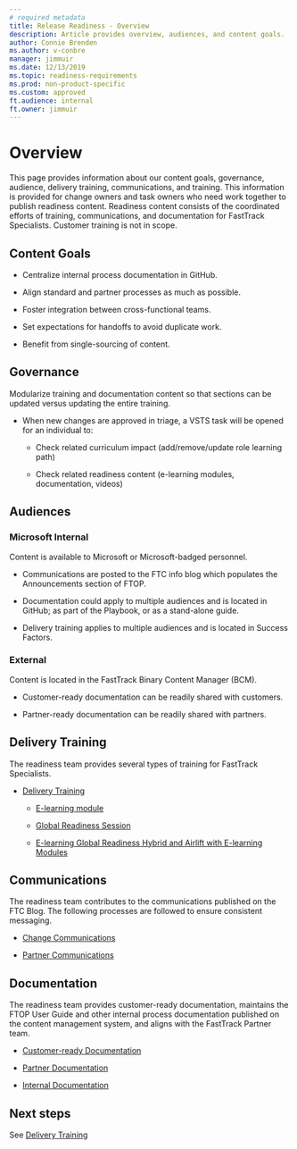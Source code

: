 ```yaml
---
# required metadata 
title: Release Readiness - Overview
description: Article provides overview, audiences, and content goals.
author: Connie Brenden
ms.author: v-conbre
manager: jimmuir
ms.date: 12/13/2019
ms.topic: readiness-requirements
ms.prod: non-product-specific
ms.custom: approved
ft.audience: internal
ft.owner: jimmuir
---
```


# Overview

This page provides information about our content goals, governance, audience, delivery training, communications, and training. This information is provided for change owners and task owners who need work together to publish readiness content. Readiness content consists of the coordinated efforts of training, communications, and documentation for FastTrack Specialists. Customer training is not in scope.

## Content Goals

- Centralize internal process documentation in GitHub.

- Align standard and partner processes as much as possible.

- Foster integration between cross-functional teams.

- Set expectations for handoffs to avoid duplicate work.

- Benefit from single-sourcing of content.

## Governance

Modularize training and documentation content so that sections can be updated versus updating the entire training.

- When new changes are approved in triage, a VSTS task will be opened for an individual to:
    
    - Check related curriculum impact (add/remove/update role learning path)
    
    - Check related readiness content (e-learning modules, documentation, videos)

## Audiences

### Microsoft Internal

Content is available to Microsoft or Microsoft-badged personnel.

- Communications are posted to the FTC info blog which populates the Announcements section of FTOP.

- Documentation could apply to multiple audiences and is located in GitHub; as part of the Playbook, or as a stand-alone guide.

- Delivery training applies to multiple audiences and is located in Success Factors.

### External

Content is located in the FastTrack Binary Content Manager (BCM).

- Customer-ready documentation can be readily shared with customers.

- Partner-ready documentation can be readily shared with partners.

## Delivery Training

The readiness team provides several types of training for FastTrack Specialists.

- [Delivery Training](delivery-training.md)

    - [E-learning module](e-learning-module.md)

    - [Global Readiness Session](global-readiness-session.md)

    - [E-learning Global Readiness Hybrid and Airlift with E-learning Modules](e-learning-global-readiness-hybrid-and-airlift-with-e-learning-modules.md)

## Communications

The readiness team contributes to the communications published on the FTC Blog. The following processes are followed to ensure consistent messaging.

- [Change Communications](change-communications.md)

- [Partner Communications](partner-communications.md)

## Documentation

The readiness team provides customer-ready documentation, maintains the FTOP User Guide and other internal process documentation published on the content management system, and aligns with the FastTrack Partner team.

- [Customer-ready Documentation](customer-ready-documentation.md)

- [Partner Documentation](partner-documentation.md)

- [Internal Documentation](internal-documentation.md)

## Next steps

See [Delivery Training](delivery-training.md)
